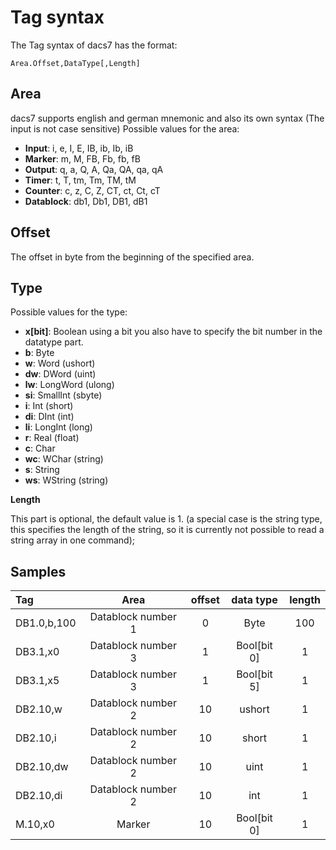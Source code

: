 
# Tag syntax

The Tag syntax of dacs7 has the format:

`Area.Offset,DataType[,Length]`


## Area

dacs7 supports english and german mnemonic and also its own syntax (The input is not case sensitive)
Possible values for the area:

* **Input**:  i, e, I, E, IB, ib, Ib, iB
* **Marker**:  m, M, FB, Fb, fb, fB
* **Output**:  q, a, Q, A, Qa, QA, qa, qA
* **Timer**:  t, T, tm, Tm, TM, tM
* **Counter**: c, z, C, Z, CT, ct, Ct, cT
* **Datablock**: db1, Db1, DB1, dB1

## Offset

The offset in byte from the beginning of the specified area.

## Type

Possible values for the type:

* **x[bit]**:  Boolean  using a bit you also have to specify the bit number in the datatype part.
* **b**:       Byte
* **w**:       Word (ushort)
* **dw**:      DWord (uint)
* **lw**:      LongWord (ulong) 
* **si**:      SmallInt (sbyte)
* **i**:       Int (short)
* **di**:      DInt (int)
* **li**:      LongInt (long) 
* **r**:       Real (float)
* **c**:       Char
* **wc**:      WChar  (string)
* **s**:       String
* **ws**:      WString (string)

**Length**

This part is optional, the default value is 1. (a special case is the string type, this specifies the length of the string, so it is currently not possible to read a string array in one command);




## Samples


| Tag         | Area                 | offset |   data type    | length |
|:------------|:--------------------:|:------:|:--------------:|:------:|
|DB1.0,b,100  |  Datablock number 1  |    0   |      Byte      |   100  | 
|DB3.1,x0     |  Datablock number 3  |    1   |  Bool[bit 0]   |   1  | 
|DB3.1,x5     |  Datablock number 3  |    1   |  Bool[bit 5]   |   1  | 
|DB2.10,w     |  Datablock number 2  |   10   |     ushort     |   1  |
|DB2.10,i     |  Datablock number 2  |   10   |      short     |   1  |
|DB2.10,dw    |  Datablock number 2  |   10   |      uint      |   1  |
|DB2.10,di    |  Datablock number 2  |   10   |      int       |   1  |
|M.10,x0      |  Marker              |   10   |   Bool[bit 0]  |   1  |